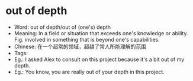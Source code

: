 # out of depth

- Word: out of depth/out of (one's) depth
- Meaning: In a field or situation that exceeds one's knowledge or ability. Fig. involved in something that is beyond one's capabilities.
- Chinese: 在一个超常的领域，超越了常人所能理解的范围
- Tags: 
- Eg.: I asked Alex to consult on this project because it's a bit out of my depth.
- Eg.:  You know, you are really out of your depth in this project.
